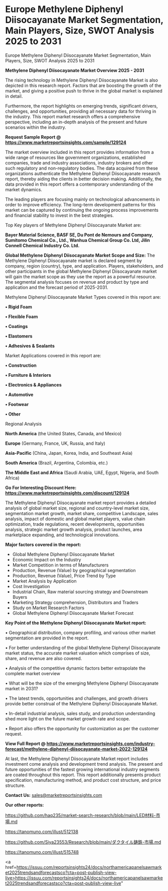 # Europe Methylene Diphenyl Diisocayanate Market Segmentation, Main Players, Size, SWOT Analysis 2025 to 2031
 Europe Methylene Diphenyl Diisocayanate Market Segmentation, Main Players, Size, SWOT Analysis 2025 to 2031

<Strong> Methylene Diphenyl Diisocayanate Market Overview 2025 - 2031</strong>

The rising technology in Methylene Diphenyl Diisocayanate Market is also depicted in this research report. Factors that are boosting the growth of the market, and giving a positive push to thrive in the global market is explained in detail.

Furthermore, the report highlights on emerging trends, significant drivers, challenges, and opportunities, providing all necessary data for thriving in the industry. This report market research offers a comprehensive perspective, including an in-depth analysis of the present and future scenarios within the industry.

<strong>Request Sample Report @ <a href=https://www.marketreportsinsights.com/sample/129124>https://www.marketreportsinsights.com/sample/129124</a></strong>

The market overview included in this report provides information from a wide range of resources like government organizations, established companies, trade and industry associations, industry brokers and other such regulatory and non-regulatory bodies. The data acquired from these organizations authenticate the Methylene Diphenyl Diisocayanate research report, thereby aiding the clients in better decision making. Additionally, the data provided in this report offers a contemporary understanding of the market dynamics.

The leading players are focusing mainly on technological advancements in order to improve efficiency. The long-term development patterns for this market can be captured by continuing the ongoing process improvements and financial stability to invest in the best strategies.

Top Key players of Methylene Diphenyl Diisocayanate Market are:

<strong>Bayer Material Science, BASF SE, Du Pont de Nemours and Company, Sumitomo Chemical Co., Ltd., Wanhua Chemical Group Co. Ltd, Jilin Connell Chemical Industry Co. Ltd.</strong>

<strong><b>Global Methylene Diphenyl Diisocayanate Market Scope and Size:</b></strong>
The Methylene Diphenyl Diisocayanate market is declared segment by company, region (country), type, and application. Players, stakeholders, and other participants in the global Methylene Diphenyl Diisocayanate market will gain the market scope as they use the report as a powerful resource. The segmental analysis focuses on revenue and product by type and application and the forecast period of 2025-2031.

Methylene Diphenyl Diisocayanate Market Types covered in this report are:

<strong>• Rigid Foam

• Flexible Foam

• Coatings

• Elastomers

• Adhesives & Sealants</strong>

Market Applications covered in this report are:

<strong>• Construction

• Furniture & Interiors

• Electronics & Appliances

• Automotive

• Footwear

• Other</strong> 

Regional Analysis

<strong>North America</strong> (the United States, Canada, and Mexico)

<strong>Europe</strong> (Germany, France, UK, Russia, and Italy)

<strong>Asia-Pacific</strong> (China, Japan, Korea, India, and Southeast Asia)

<strong>South America</strong> (Brazil, Argentina, Colombia, etc.)

<strong>The Middle East and Africa</strong> (Saudi Arabia, UAE, Egypt, Nigeria, and South Africa)

<strong>Go For Interesting Discount Here: <a href=https://www.marketreportsinsights.com/discount/129124>https://www.marketreportsinsights.com/discount/129124</a></strong>

The Methylene Diphenyl Diisocayanate market report provides a detailed analysis of global market size, regional and country-level market size, segmentation market growth, market share, competitive Landscape, sales analysis, impact of domestic and global market players, value chain optimization, trade regulations, recent developments, opportunities analysis, strategic market growth analysis, product launches, area marketplace expanding, and technological innovations.

<strong><b>Major factors covered in the report:</b></strong>
<ul>
  <li>Global Methylene Diphenyl Diisocayanate Market </li>
  <li>Economic Impact on the Industry</li>
  <li>Market Competition in terms of Manufacturers</li>
  <li>Production, Revenue (Value) by geographical segmentation</li>
  <li>Production, Revenue (Value), Price Trend by Type</li>
  <li>Market Analysis by Application</li>
  <li>Cost Investigation</li>
  <li>Industrial Chain, Raw material sourcing strategy and Downstream Buyers</li>
  <li>Marketing Strategy comprehension, Distributors and Traders</li>
  <li>Study on Market Research Factors</li>
  <li>Global Methylene Diphenyl Diisocayanate Market Forecast</li>
</ul>

<strong><b>Key Point of the Methylene Diphenyl Diisocayanate Market report:</b></strong>

• Geographical distribution, company profiling, and various other market segmentation are provided in the report.

• For better understanding of the global Methylene Diphenyl Diisocayanate market status, the accurate market valuation which comprises of size, share, and revenue are also covered.

• Analysis of the competitive dynamic factors better extrapolate the complete market overview

• What will be the size of the emerging Methylene Diphenyl Diisocayanate market in 2031?

• The latest trends, opportunities and challenges, and growth drivers provide better construal of the Methylene Diphenyl Diisocayanate Market.

• In-detail industrial analysis, sales study, and production understanding shed more light on the future market growth rate and scope.

• Report also offers the opportunity for customization as per the customer request.

<strong><b>View Full Report @ <a href=https://www.marketreportsinsights.com/industry-forecast/methylene-diphenyl-diisocayanate-market-2022-129124>https://www.marketreportsinsights.com/industry-forecast/methylene-diphenyl-diisocayanate-market-2022-129124</a></b></strong>


At last, the Methylene Diphenyl Diisocayanate Market report includes investment come analysis and development trend analysis. The present and future opportunities of the fastest growing international industry segments are coated throughout this report. This report additionally presents product specification, manufacturing method, and product cost structure, and price structure.

<strong>Contact Us:</strong>
sales@marketreportsinsights.com

<strong>Our other reports:</strong>

<a href=https://github.com/haq235/market-search-research/blob/main/LED材料-市場.md>https://github.com/haq235/market-search-research/blob/main/LED材料-市場.md</a>

<a href=https://tanomuno.com/illust/512138>https://tanomuno.com/illust/512138</a>

<a href=https://github.com/Siya23553/Research/blob/main/ダクタイル鋳鉄-市場.md>https://github.com/Siya23553/Research/blob/main/ダクタイル鋳鉄-市場.md</a>

<a href=https://tanomuno.com/illust/515748>https://tanomuno.com/illust/515748</a>

<a href=https://issuu.com/reportsinsights24/docs/northamericapanelsawmarket2025trendsandforecastsco?cta=post-publish-view-live>https://issuu.com/reportsinsights24/docs/northamericapanelsawmarket2025trendsandforecastsco?cta=post-publish-view-live</a>"
